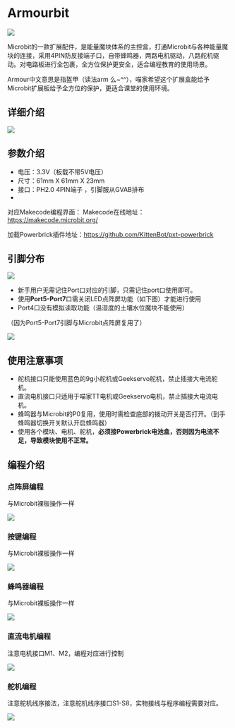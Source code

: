 # Armourbit

![](./images/01_03.png)

Microbit的一款扩展配件，是能量魔块体系的主控盒，打通Microbit与各种能量魔块的连接，采用4PIN防反接端子口，自带蜂鸣器，两路电机驱动，八路舵机驱动。对电路板进行全包裹，全方位保护更安全，适合编程教育的使用场景。

Armour中文意思是指盔甲（读法arm 么~^^），喵家希望这个扩展盒能给予Microbit扩展板给予全方位的保护，更适合课堂的使用环境。

## 详细介绍

![](./images/03_01.png)

## 参数介绍

- 电压：3.3V（板载不带5V电压）
- 尺寸：61mm X 61mm X 23mm
- 接口：PH2.0 4PIN端子 ，引脚服从GVAB排布
- 
对应Makecode编程界面：
Makecode在线地址：https://makecode.microbit.org/

加载Powerbrick插件地址：https://github.com/KittenBot/pxt-powerbrick


## 引脚分布

![](./images/03_02.png)

- 新手用户无需记住Port口对应的引脚，只需记住port口使用即可。
- 使用**Port5-Port7**口需关闭LED点阵屏功能（如下图）才能进行使用
- Port4口没有模拟读取功能（温湿度的土壤水位魔块不能使用）

（因为Port5-Port7引脚与Microbit点阵屏复用了）

![](./images/03_03.png)


## 使用注意事项

- 舵机接口只能使用蓝色的9g小舵机或Geekservo舵机，禁止插接大电流舵机。
- 直流电机接口只适用于喵家TT电机或Geekservo电机，禁止插接大电流电机。
- 蜂鸣器与Microbit的P0复用，使用时需检查底部的拨动开关是否打开。（到手蜂鸣器切换开关默认开启蜂鸣器）
- 使用各个模块、电机、舵机，**必须接Powerbrick电池盒，否则因为电流不足，导致模块使用不正常。**

## 编程介绍

### 点阵屏编程

与Microbit裸板操作一样

![](./images/03_04.png)

### 按键编程

与Microbit裸板操作一样

![](./images/03_08.png)

### 蜂鸣器编程

与Microbit裸板操作一样

![](./images/03_05.png)

### 直流电机编程

注意电机接口M1、M2，编程对应进行控制

![](./images/03_06.png)

### 舵机编程

注意舵机线序接法，注意舵机线序接口S1-S8，实物接线与程序编程需要对应。

![](./images/03_07.png)